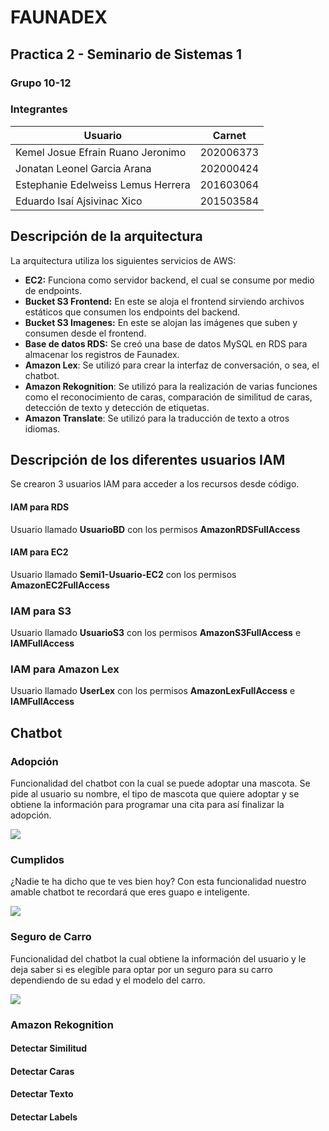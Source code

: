 # FAUNADEX

## Practica 2 - Seminario de Sistemas 1

### Grupo 10-12

### Integrantes

| Usuario | Carnet |
|----------|----------|
| Kemel Josue Efrain Ruano Jeronimo | 202006373 |
| Jonatan Leonel Garcia Arana | 202000424 |
| Estephanie Edelweiss Lemus Herrera | 201603064 |
| Eduardo Isaí Ajsivinac Xico | 201503584 |

## Descripción de la arquitectura

La arquitectura utiliza los siguientes servicios de AWS:
* **EC2:** Funciona como servidor backend, el cual se consume por medio de endpoints.
* **Bucket S3 Frontend:** En este se aloja el frontend sirviendo archivos estáticos que consumen los endpoints del backend.
* **Bucket S3 Imagenes:** En este se alojan las imágenes que suben y consumen desde el frontend.
* **Base de datos RDS:** Se creó una base de datos MySQL en RDS para almacenar los registros de Faunadex.
* **Amazon Lex**: Se utilizó para crear la interfaz de conversación, o sea, el chatbot.
* **Amazon Rekognition**: Se utilizó para la realización de varias funciones como el reconocimiento de caras, comparación de similitud de caras, detección de texto y detección de etiquetas.
* **Amazon Translate**: Se utilizó para la traducción de texto a otros idiomas.

## Descripción de los diferentes usuarios IAM

Se crearon 3 usuarios IAM para acceder a los recursos desde código.

#### IAM para RDS
Usuario llamado **UsuarioBD** con los permisos **AmazonRDSFullAccess**

#### IAM para EC2

Usuario llamado **Semi1-Usuario-EC2** con los permisos **AmazonEC2FullAccess**

### IAM para S3

Usuario llamado **UsuarioS3** con los permisos **AmazonS3FullAccess** e **IAMFullAccess**

### IAM para Amazon Lex

Usuario llamado **UserLex** con los permisos **AmazonLexFullAccess** e **IAMFullAccess**

## Chatbot

### Adopción
Funcionalidad del chatbot con la cual se puede adoptar una mascota. Se pide al usuario su nombre, el tipo de mascota que quiere adoptar y se obtiene la información para programar una cita para así finalizar la adopción.

![](https://github.com/Jona1056/GRUPO_1012_SEMI/blob/main/Practica%202/Assets/Chatbot1.jpg)

### Cumplidos
¿Nadie te ha dicho que te ves bien hoy? Con esta funcionalidad nuestro amable chatbot te recordará que eres guapo e inteligente.

![](https://github.com/Jona1056/GRUPO_1012_SEMI/blob/main/Practica%202/Assets/Chatbot2.jpg)

### Seguro de Carro
Funcionalidad del chatbot la cual obtiene la información del usuario y le deja saber si es elegible para optar por un seguro para su carro dependiendo de su edad y el modelo del carro.

![](https://github.com/Jona1056/GRUPO_1012_SEMI/blob/main/Practica%202/Assets/Chatbot3.jpg)

### Amazon Rekognition

#### Detectar Similitud

#### Detectar Caras

#### Detectar Texto

#### Detectar Labels